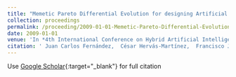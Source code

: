 ```yaml
---
title: "Memetic Pareto Differential Evolution for designing Artificial Neural Networks in Multiclassification Problems using Cross-Entropy versus Sensitivity"
collection: proceedings
permalink: /proceeding/2009-01-01-Memetic-Pareto-Differential-Evolution-for-designing-Artificial-Neural-Networks-in-Multiclassification-Problems-using-Cross-Entropy-versus-Sensitivity
date: 2009-01-01
venue: 'In *4th International Conference on Hybrid Artificial Intelligence Systems (HAIS09)*'
citation: ' Juan Carlos Fernández,  César Hervás-Martínez,  Francisco José Martínez-Estudillo,  Pedro Antonio Gutiérrez,  Manuel Cruz-Ramírez, &quot;Memetic Pareto Differential Evolution for designing Artificial Neural Networks in Multiclassification Problems using Cross-Entropy versus Sensitivity.&quot; In *4th International Conference on Hybrid Artificial Intelligence Systems (HAIS09)*, Vol.5572, 2009, Salamanca, Spain, pp.433-441.'
---
```

Use [Google Scholar](https://scholar.google.com/scholar?q=Memetic+Pareto+Differential+Evolution+for+designing+Artificial+Neural+Networks+in+Multiclassification+Problems+using+Cross+Entropy+versus+Sensitivity){:target="_blank"} for full citation